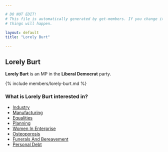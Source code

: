 ```yaml
---

# DO NOT EDIT!
# This file is automatically generated by get-members. If you change it, bad
# things will happen.

layout: default
title: "Lorely Burt"

---
```


## Lorely Burt

**Lorely Burt** is an MP in the **Liberal Democrat** party.

{% include members/lorely-burt.md %}

### What is Lorely Burt interested in?


* [Industry](/interests/industry.html)
* [Manufacturing](/interests/manufacturing.html)
* [Equalities](/interests/equalities.html)
* [Planning](/interests/planning.html)
* [Women In Enterprise](/interests/women-in-enterprise.html)
* [Osteoporosis](/interests/osteoporosis.html)
* [Funerals And Bereavement](/interests/funerals-and-bereavement.html)
* [Personal Debt](/interests/personal-debt.html)
